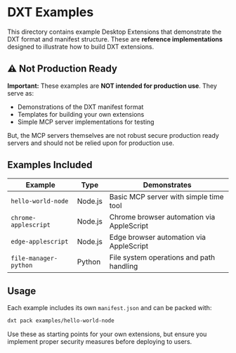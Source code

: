 # DXT Examples

This directory contains example Desktop Extensions that demonstrate the DXT format and manifest structure. These are **reference implementations** designed to illustrate how to build DXT extensions.

## ⚠️ Not Production Ready

**Important:** These examples are **NOT intended for production use**. They serve as:

- Demonstrations of the DXT manifest format
- Templates for building your own extensions
- Simple MCP server implementations for testing

But, the MCP servers themselves are not robust secure production ready servers and should not be relied upon for production use.

## Examples Included

| Example               | Type    | Demonstrates                             |
| --------------------- | ------- | ---------------------------------------- |
| `hello-world-node`    | Node.js | Basic MCP server with simple time tool   |
| `chrome-applescript`  | Node.js | Chrome browser automation via AppleScript |
| `edge-applescript`    | Node.js | Edge browser automation via AppleScript   |
| `file-manager-python` | Python  | File system operations and path handling |

## Usage

Each example includes its own `manifest.json` and can be packed with:

```bash
dxt pack examples/hello-world-node
```

Use these as starting points for your own extensions, but ensure you implement proper security measures before deploying to users.
